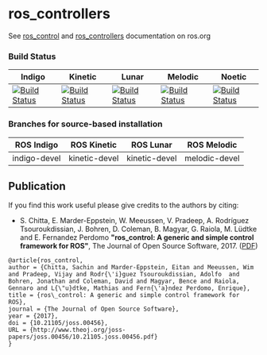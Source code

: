 ros_controllers
===============

See [ros_control](http://wiki.ros.org/ros_control) and [ros_controllers](http://wiki.ros.org/ros_controllers) documentation on ros.org

### Build Status

Indigo | Kinetic | Lunar | Melodic | Noetic
------ | ------- | ----- | ------- | ------
[![Build Status](https://travis-ci.org/ros-controls/ros_controllers.png?branch=indigo-devel)](https://travis-ci.org/ros-controls/ros_controllers) | [![Build Status](https://travis-ci.org/ros-controls/ros_controllers.png?branch=kinetic-devel)](https://travis-ci.org/ros-controls/ros_controllers) | [![Build Status](https://travis-ci.org/ros-controls/ros_controllers.png?branch=kinetic-devel)](https://travis-ci.org/ros-controls/ros_controllers) | [![Build Status](https://travis-ci.org/ros-controls/ros_controllers.png?branch=melodic-devel)](https://travis-ci.org/ros-controls/ros_controllers) | [![Build Status](https://travis-ci.org/ros-controls/ros_controllers.png?branch=noetic-devel)](https://travis-ci.org/ros-controls/ros_controllers)

### Branches for source-based installation

ROS Indigo  | ROS Kinetic | ROS Lunar | ROS Melodic
--- | ------------- | ------------- | -------------
indigo-devel  | kinetic-devel  | kinetic-devel | melodic-devel

## Publication

If you find this work useful please give credits to the authors by citing:

* S. Chitta, E. Marder-Eppstein, W. Meeussen, V. Pradeep, A. Rodríguez Tsouroukdissian, J. Bohren, D. Coleman, B. Magyar, G. Raiola, M. Lüdtke and E. Fernandez Perdomo
**"ros_control: A generic and simple control framework for ROS"**,
The Journal of Open Source Software, 2017. ([PDF](http://www.theoj.org/joss-papers/joss.00456/10.21105.joss.00456.pdf))

```
@article{ros_control,
author = {Chitta, Sachin and Marder-Eppstein, Eitan and Meeussen, Wim and Pradeep, Vijay and Rodr{\'i}guez Tsouroukdissian, Adolfo  and Bohren, Jonathan and Coleman, David and Magyar, Bence and Raiola, Gennaro and L{\"u}dtke, Mathias and Fern{\'a}ndez Perdomo, Enrique},
title = {ros\_control: A generic and simple control framework for ROS},
journal = {The Journal of Open Source Software},
year = {2017},
doi = {10.21105/joss.00456},
URL = {http://www.theoj.org/joss-papers/joss.00456/10.21105.joss.00456.pdf}
}
```
